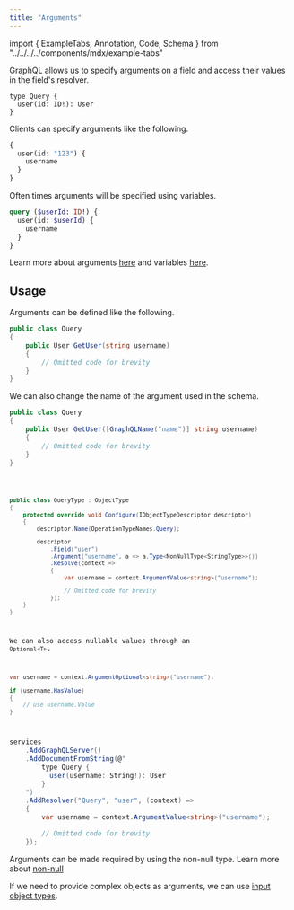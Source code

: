 ```yaml
---
title: "Arguments"
---
```


import { ExampleTabs, Annotation, Code, Schema } from "../../../../components/mdx/example-tabs"

GraphQL allows us to specify arguments on a field and access their values in the field's resolver.

```sdl
type Query {
  user(id: ID!): User
}
```

Clients can specify arguments like the following.

```graphql
{
  user(id: "123") {
    username
  }
}
```

Often times arguments will be specified using variables.

```graphql
query ($userId: ID!) {
  user(id: $userId) {
    username
  }
}
```

Learn more about arguments [here](https://graphql.org/learn/schema/#arguments) and variables [here](https://graphql.org/learn/queries/#variables).

## Usage

Arguments can be defined like the following.

<ExampleTabs>
<Annotation>

```csharp
public class Query
{
    public User GetUser(string username)
    {
        // Omitted code for brevity
    }
}
```

We can also change the name of the argument used in the schema.

```csharp
public class Query
{
    public User GetUser([GraphQLName("name")] string username)
    {
        // Omitted code for brevity
    }
}
```

</Annotation>
<Code>

```csharp
public class QueryType : ObjectType
{
    protected override void Configure(IObjectTypeDescriptor descriptor)
    {
        descriptor.Name(OperationTypeNames.Query);

        descriptor
            .Field("user")
            .Argument("username", a => a.Type<NonNullType<StringType>>())
            .Resolve(context =>
            {
                var username = context.ArgumentValue<string>("username");

                // Omitted code for brevity
            });
    }
}
```

We can also access nullable values through an `Optional<T>`.

```csharp
var username = context.ArgumentOptional<string>("username");

if (username.HasValue)
{
    // use username.Value
}
```

</Code>
<Schema>

```csharp
services
    .AddGraphQLServer()
    .AddDocumentFromString(@"
        type Query {
          user(username: String!): User
        }
    ")
    .AddResolver("Query", "user", (context) =>
    {
        var username = context.ArgumentValue<string>("username");

        // Omitted code for brevity
    });
```

</Schema>
</ExampleTabs>

Arguments can be made required by using the non-null type. Learn more about [non-null](/docs/hotchocolate/v11/defining-a-schema/non-null)

If we need to provide complex objects as arguments, we can use [input object types](/docs/hotchocolate/v11/defining-a-schema/input-object-types).
